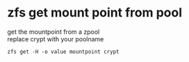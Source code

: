 # zfs get mount point from pool

get the mountpoint from a zpool  
replace crypt with your poolname

```
zfs get -H -o value mountpoint crypt
```
